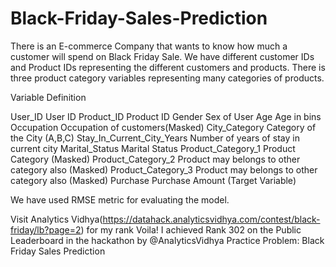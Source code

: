 # Black-Friday-Sales-Prediction
There is an E-commerce Company that wants to know how much a customer will spend on Black Friday Sale. 
We have different customer IDs and Product IDs representing the different customers and products. There is three product category variables representing many categories of products.

Variable	                    Definition

User_ID	                      User ID
Product_ID	                  Product ID
Gender	                      Sex of User
Age	                          Age in bins
Occupation	                  Occupation of customers(Masked)
City_Category	                Category of the City (A,B,C)
Stay_In_Current_City_Years	  Number of years of stay in current city
Marital_Status	              Marital Status
Product_Category_1	          Product Category (Masked)
Product_Category_2	          Product may belongs to other category also (Masked)
Product_Category_3	          Product may belongs to other category also (Masked)
Purchase	                    Purchase Amount (Target Variable)

We have used RMSE metric for evaluating the model.

Visit Analytics Vidhya(https://datahack.analyticsvidhya.com/contest/black-friday/lb?page=2) for my rank
Voila! I achieved Rank 302 on the Public Leaderboard in the hackathon by @AnalyticsVidhya Practice Problem: Black Friday Sales Prediction 
